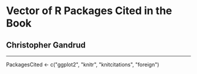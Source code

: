 # Vector of **R** Packages Cited in the Book

## Christopher Gandrud

---

PackagesCited <- c("ggplot2", "knitr", "knitcitations", "foreign")

